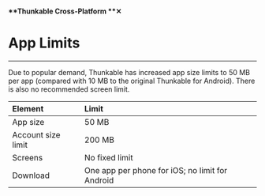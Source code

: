 #### **Thunkable Cross-Platform **✕

# App Limits

---

Due to popular demand, Thunkable has increased app size limits to 50 MB per app \(compared with 10 MB to the original Thunkable for Android\). There is also no recommended screen limit.

| Element | Limit |
| :--- | :--- |
| App size | 50 MB |
| Account size limit | 200 MB |
| Screens | No fixed limit |
| Download | One app per phone for iOS; no limit for Android |



